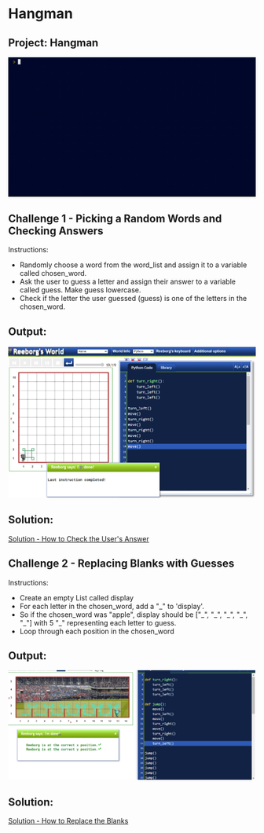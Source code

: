 # Hangman

## Project: Hangman
<img src="https://github.com/Jay-Jay23/Python-100-Days-Of-Code/blob/main/Projects/Day%207/hangman.gif" alt="hangman">


## Challenge 1 - Picking a Random Words and Checking Answers
Instructions:
<ul>
    <li>Randomly choose a word from the word_list and assign it to a variable called chosen_word.</li>
    <li>Ask the user to guess a letter and assign their answer to a variable called guess. Make guess lowercase.</li>
    <li>Check if the letter the user guessed (guess) is one of the letters in the chosen_word.</li>
</ul>
 
## Output:
<img src="https://github.com/Jay-Jay23/Python-100-Days-Of-Code/blob/main/Projects/Day%206/Logs/exercise%201.1.png" alt="exercise1">

## Solution:
<a href="https://github.com/Jay-Jay23/Python-100-Days-Of-Code/blob/main/Projects/Day%207/Logs/challenge%201.py">Solution - How to Check the User's Answer</a>


## Challenge 2 - Replacing Blanks with Guesses
Instructions:
<ul>
<li> Create an empty List called display</li>
<li>For each letter in the chosen_word, add a "_" to 'display'.</li>
<li>So if the chosen_word was "apple", display should be ["_", "_", "_", "_", "_"] with 5 "_" representing each letter to guess.</li>
<li>Loop through each position in the chosen_word</li>
</ul>
 
## Output:
<img src="https://github.com/Jay-Jay23/Python-100-Days-Of-Code/blob/main/Projects/Day%206/Logs/exercise%202.1.png" alt="exercise2">

## Solution:
<a href="https://github.com/Jay-Jay23/Python-100-Days-Of-Code/blob/main/Projects/Day%207/Logs/challenge%202.py">Solution - How to Replace the Blanks</a>
